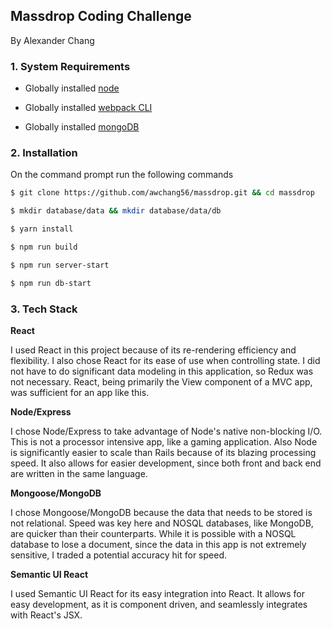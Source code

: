 ## Massdrop Coding Challenge

By Alexander Chang

### 1. System Requirements

* Globally installed [node](https://nodejs.org/en/)

* Globally installed [webpack CLI](https://webpack.js.org/guides/installation/)

* Globally installed [mongoDB](https://docs.mongodb.com/manual/installation/#tutorials)

### 2. Installation

On the command prompt run the following commands

```sh
$ git clone https://github.com/awchang56/massdrop.git && cd massdrop

$ mkdir database/data && mkdir database/data/db

$ yarn install
```

```sh
$ npm run build

$ npm run server-start

$ npm run db-start
```
### 3. Tech Stack

**React**

I used React in this project because of its re-rendering efficiency and flexibility. I also chose React for its ease of use when controlling state. I did not have to do significant data modeling in this application, so Redux was not necessary. React, being primarily the View component of a MVC app, was sufficient for an app like this.

**Node/Express**

I chose Node/Express to take advantage of Node's native non-blocking I/O. This is not a processor intensive app, like a gaming application. Also Node is significantly easier to scale than Rails because of its blazing processing speed. It also allows for easier development, since both front and back end are written in the same language.

**Mongoose/MongoDB**

I chose Mongoose/MongoDB because the data that needs to be stored is not relational. Speed was key here and NOSQL databases, like MongoDB, are quicker than their counterparts. While it is possible with a NOSQL database to lose a document, since the data in this app is not extremely sensitive, I traded a potential accuracy hit for speed.

**Semantic UI React**

I used Semantic UI React for its easy integration into React. It allows for easy development, as it is component driven, and seamlessly integrates with React's JSX.
